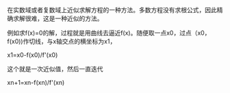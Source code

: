 在实数域或者复数域上近似求解方程的一种方法。多数方程没有求根公式，因此精确求解很难，这是一种近似的方法。

例如求f(x)=0的解，过程就是用曲线去逼近f(x)。随便取一点x0，过点（x0，f(x0))作切线，与x轴交点的横坐标为x1，

x1=x0-f(x0)/f'(x0)

这个就是一次近似值，然后一直迭代

xn+1=xn-f(xn)/f'(xn)
